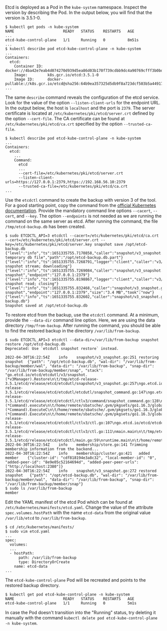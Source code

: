 Etcd is deployed as a Pod in the `kube-system` namespace. Inspect the version by describing the Pod. In the output below, you will find that the version is 3.5.1-0.

```
$ kubectl get pods -n kube-system
NAME                      READY   STATUS    RESTARTS   AGE
...
etcd-kube-control-plane   1/1     Running   0          8m51s
...
$ kubectl describe pod etcd-kube-control-plane -n kube-system
...
Containers:
  etcd:
    Container ID:  docker://4ba42e7eab4d074270d939d5ea86d03b170f739cdbb9dc4a90769cfff3b0bdb9
    Image:         k8s.gcr.io/etcd:3.5.1-0
    Image ID:      docker-pullable://k8s.gcr.io/etcd@sha256:64b9ea357325d5db9f8a723dcf503b5a449177b17ac87d69481e126bb724c263
...
```

The same `describe` command reveals the configuration of the etcd service. Look for the value of the option `--listen-client-urls` for the endpoint URL. In the output below, the host is `localhost` and the port is `2379`. The server certificate is located at `/etc/kubernetes/pki/etcd/server.crt` defined by the option `--cert-file`. The CA certificate can be found at `/etc/kubernetes/pki/etcd/ca.crt` specified by the option `--trusted-ca-file`.

```
$ kubectl describe pod etcd-kube-control-plane -n kube-system
...
Containers:
  etcd:
    ...
    Command:
      etcd
      ...
      --cert-file=/etc/kubernetes/pki/etcd/server.crt
      --listen-client-urls=https://127.0.0.1:2379,https://192.168.56.10:2379
      --trusted-ca-file=/etc/kubernetes/pki/etcd/ca.crt
...
```

Use the `etcdctl` command to create the backup with version 3 of the tool. For a good starting point, copy the command from the [official Kubernetes documentation](https://kubernetes.io/docs/tasks/administer-cluster/configure-upgrade-etcd/#built-in-snapshot). Provide the mandatory command line options `--cacert`, `--cert`, and `--key`. The option `--endpoints` is not needed as we are running the command on the same server as etcd. After running the command, the file `/tmp/etcd-backup.db` has been created.

```
$ sudo ETCDCTL_API=3 etcdctl --cacert=/etc/kubernetes/pki/etcd/ca.crt --cert=/etc/kubernetes/pki/etcd/server.crt --key=/etc/kubernetes/pki/etcd/server.key snapshot save /opt/etcd-backup.db
{"level":"info","ts":1651335755.7170858,"caller":"snapshot/v3_snapshot.go:68","msg":"created temporary db file","path":"/opt/etcd-backup.db.part"}
{"level":"info","ts":1651335755.7268791,"logger":"client","caller":"v3/maintenance.go:211","msg":"opened snapshot stream; downloading"}
{"level":"info","ts":1651335755.7269084,"caller":"snapshot/v3_snapshot.go:76","msg":"fetching snapshot","endpoint":"127.0.0.1:2379"}
{"level":"info","ts":1651335755.8198867,"logger":"client","caller":"v3/maintenance.go:219","msg":"completed snapshot read; closing"}
{"level":"info","ts":1651335755.832468,"caller":"snapshot/v3_snapshot.go:91","msg":"fetched snapshot","endpoint":"127.0.0.1:2379","size":"3.4 MB","took":"now"}
{"level":"info","ts":1651335755.832602,"caller":"snapshot/v3_snapshot.go:100","msg":"saved","path":"/opt/etcd-backup.db"}
Snapshot saved at /opt/etcd-backup.db
```

To restore etcd from the backup, use the `etcdctl` command. At a minimum, provide the `--data-dir` command line option. Here, we are using the data directory `/tmp/from-backup`. After running the command, you should be able to find the restored backup in the directory `/var/lib/from-backup`.

```
$ sudo ETCDCTL_API=3 etcdctl --data-dir=/var/lib/from-backup snapshot restore /opt/etcd-backup.db
Deprecated: Use `etcdutl snapshot restore` instead.

2022-04-30T16:22:54Z	info	snapshot/v3_snapshot.go:251	restoring snapshot	{"path": "/opt/etcd-backup.db", "wal-dir": "/var/lib/from-backup/member/wal", "data-dir": "/var/lib/from-backup", "snap-dir": "/var/lib/from-backup/member/snap", "stack": "go.etcd.io/etcd/etcdutl/v3/snapshot.(*v3Manager).Restore\n\t/tmp/etcd-release-3.5.1/etcd/release/etcd/etcdutl/snapshot/v3_snapshot.go:257\ngo.etcd.io/etcd/etcdutl/v3/etcdutl.SnapshotRestoreCommandFunc\n\t/tmp/etcd-release-3.5.1/etcd/release/etcd/etcdutl/etcdutl/snapshot_command.go:147\ngo.etcd.io/etcd/etcdctl/v3/ctlv3/command.snapshotRestoreCommandFunc\n\t/tmp/etcd-release-3.5.1/etcd/release/etcd/etcdctl/ctlv3/command/snapshot_command.go:128\ngithub.com/spf13/cobra.(*Command).execute\n\t/home/remote/sbatsche/.gvm/pkgsets/go1.16.3/global/pkg/mod/github.com/spf13/cobra@v1.1.3/command.go:856\ngithub.com/spf13/cobra.(*Command).ExecuteC\n\t/home/remote/sbatsche/.gvm/pkgsets/go1.16.3/global/pkg/mod/github.com/spf13/cobra@v1.1.3/command.go:960\ngithub.com/spf13/cobra.(*Command).Execute\n\t/home/remote/sbatsche/.gvm/pkgsets/go1.16.3/global/pkg/mod/github.com/spf13/cobra@v1.1.3/command.go:897\ngo.etcd.io/etcd/etcdctl/v3/ctlv3.Start\n\t/tmp/etcd-release-3.5.1/etcd/release/etcd/etcdctl/ctlv3/ctl.go:107\ngo.etcd.io/etcd/etcdctl/v3/ctlv3.MustStart\n\t/tmp/etcd-release-3.5.1/etcd/release/etcd/etcdctl/ctlv3/ctl.go:111\nmain.main\n\t/tmp/etcd-release-3.5.1/etcd/release/etcd/etcdctl/main.go:59\nruntime.main\n\t/home/remote/sbatsche/.gvm/gos/go1.16.3/src/runtime/proc.go:225"}
2022-04-30T16:22:54Z	info	membership/store.go:141	Trimming membership information from the backend...
2022-04-30T16:22:54Z	info	membership/cluster.go:421	added member	{"cluster-id": "cdf818194e3a8c32", "local-member-id": "0", "added-peer-id": "8e9e05c52164694d", "added-peer-peer-urls": ["http://localhost:2380"]}
2022-04-30T16:22:54Z	info	snapshot/v3_snapshot.go:272	restored snapshot	{"path": "/opt/etcd-backup.db", "wal-dir": "/var/lib/from-backup/member/wal", "data-dir": "/var/lib/from-backup", "snap-dir": "/var/lib/from-backup/member/snap"}
$ sudo ls /var/lib/from-backup
member
```

Edit the YAML manifest of the etcd Pod which can be found at `/etc/kubernetes/manifests/etcd.yaml`. Change the value of the attribute `spec.volumes.hostPath` with the name `etcd-data` from the original value `/var/lib/etcd` to `/var/lib/from-backup`.

```
$ cd /etc/kubernetes/manifests/
$ sudo vim etcd.yaml
...
spec:
  volumes:
  ...
  - hostPath:
      path: /var/lib/from-backup
      type: DirectoryOrCreate
    name: etcd-data
...
```

The `etcd-kube-control-plane` Pod will be recreated and points to the restored backup directory.

```
$ kubectl get pod etcd-kube-control-plane -n kube-system
NAME                      READY   STATUS    RESTARTS   AGE
etcd-kube-control-plane   1/1     Running   0          5m1s
```

In case the Pod doesn't transition into the "Running" status, try deleting it manually with the command `kubectl delete pod etcd-kube-control-plane -n kube-system`.